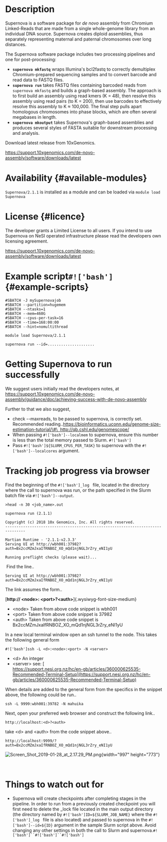 Description
===========

Supernova is a software package for *de novo* assembly from Chromium
Linked-Reads that are made from a single whole-genome library from an
individual DNA source. Supernova creates diploid assemblies, thus
separately representing maternal and paternal chromosomes over long
distances.

The Supernova software package includes two processing pipelines and one
for post-processing:

-   **`supernova mkfastq`** wraps Illumina\'s bcl2fastq to correctly
    demultiplex Chromium-prepared sequencing samples and to convert
    barcode and read data to FASTQ files.
-   **`supernova run`** takes FASTQ files containing barcoded reads from
    `supernova mkfastq` and builds a graph-based assembly. The approach
    is to first build an assembly using read kmers (K = 48), then
    resolve this assembly using read pairs (to K = 200), then use
    barcodes to effectively resolve this assembly to K ≈ 100,000. The
    final step pulls apart homologous chromosomes into phase blocks,
    which are often several megabases in length.
-   **`supernova mkoutput`** takes Supernova\'s graph-based assemblies
    and produces several styles of FASTA suitable for downstream
    processing and analysis.

Download latest release from 10xGenomics.

<https://support.10xgenomics.com/de-novo-assembly/software/downloads/latest>

Availability {#available-modules}
============

`Supernova/2.1.1` is installed as a module and can be loaded via
`module load Supernova`

License {#licence}
=======

The developer grants a Limited License to all users. If you intend to
use Supernova on NeSI operated infrastructure please read the developers
own licensing agreement.

<https://support.10xgenomics.com/de-novo-assembly/software/downloads/latest>

Example script`#!['bash']` {#example-scripts}
==========================

    #SBATCH -J mySupernovajob
    #SBATCH --partition=hugemem
    #SBATCH --ntasks=1
    #SBATCH --mem=460G
    #SBATCH --cpus-per-task=16
    #SBATCH --time=168:00:00
    #SBATCH --hint=nomultithread

    module load Supernova/2.1.1

    supernova run --id=.....................

Getting Supernova to run successfully
=====================================

We suggest users initially read the developers notes, at
<https://support.10xgenomics.com/de-novo-assembly/guidance/doc/achieving-success-with-de-novo-assembly>

Further to that we also suggest,

-   check \--maxreads, to be passed to supernova, is correctly set.
    Recommended
    reading..[https://bioinformatics.uconn.edu/genome-size-estimation-tutorial/\#\
     ](https://bioinformatics.uconn.edu/genome-size-estimation-tutorial/#)<http://qb.cshl.edu/genomescope/>
-   When passing `#!['bash']--localmem` to supernova, ensure this number
    is less than the total memory passed to Slurm. `#!['bash']`
-   Pass `#!['bash']${SLURM_CPUS_PER_TASK}` to supernova with the
    `#!['bash']--localcores` argument.

Tracking job progress via browser
=================================

Find the beginning of the `#!['bash']_log ` file, located in the
directory where the call to supernova was run, or the path specified in
the Slurm batch file via `#!['bash']--output`.

    >head -n 30 <job_name>.out

    supernova run (2.1.1)

    Copyright (c) 2018 10x Genomics, Inc. All rights reserved.
    -------------------------------------------------------------------------------

    Martian Runtime - '2.1.1-v2.3.3'
    Serving UI at http://wbh001:37982?auth=Bx2ccMZmJxaIfRNBOZ_XO_mQd1njNGL3rZry_eNI1yU

    Running preflight checks (please wait)...

 Find the line..

    Serving UI at http://wbh001:37982?auth=Bx2ccMZmJxaIfRNBOZ_XO_mQd1njNGL3rZry_eNI1yU 

The link assumes the form..

[**http:// \<node\>: \<port\>?\<auth\>**]{.wysiwyg-font-size-medium}

-   \<node\> Taken from above code snippet is wbh001
-   \<port\> Taken from above code snippet is 37982
-   \<auth\> Taken from above code snippet is
    Bx2ccMZmJxaIfRNBOZ\_XO\_mQd1njNGL3rZry\_eNI1yU 

In a new local terminal window open an ssh tunnel to the node. This
takes the following general form

`#!['bash']ssh -L <d>:<node>:<port> -N <server>`

-   \<d\> An integer
-   \<server\> see: [\
    https://support.nesi.org.nz/hc/en-gb/articles/360000625535-Recommended-Terminal-Setup](https://support.nesi.org.nz/hc/en-gb/articles/360000625535-Recommended-Terminal-Setup)

When details are added to the general form from the specifics in the
snippet above, the following could be run..

    ssh -L 9999:wbh001:39782 -N mahuika

Next, open your preferred web browser and construct the following link..

    http://localhost:<d>?<auth>

take \<d\> and \<auth\> from the code snippet above..

    http://localhost:9999/?auth=Bx2ccMZmJxaIfRNBOZ_XO_mQd1njNGL3rZry_eNI1yU

![Screen\_Shot\_2019-01-28\_at\_2.17.29\_PM.png](https://support.nesi.org.nz/hc/article_attachments/360001587555/Screen_Shot_2019-01-28_at_2.17.29_PM.png){width="997"
height="773"}

 

Things to watch out for
=======================

-   Supernova will create checkpoints after completing stages in the
    pipeline. In order to run from a previously created checkpoint you
    will first need to delete the \_lock file located in the main output
    directory (the directory named by `#!['bash']ID=${SLURM_JOB_NAME}`
    where the `#!['bash']_log ` file is also located) and passed to
    supernova in the `#!['bash']--id=${ID}` argument in the sample Slurm
    script above. Avoid changing any other settings in both the call to
    Slurm and supernova.`#!['bash']``#!['bash']``#!['bash']`
